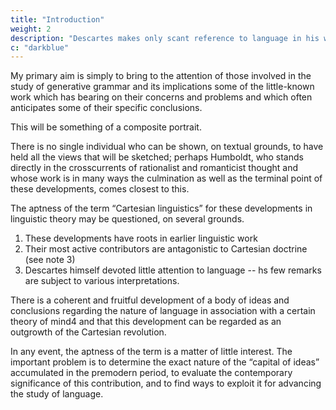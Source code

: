 ```yaml
---
title: "Introduction"
weight: 2
description: "Descartes makes only scant reference to language in his writings"
c: "darkblue"
---
```



My primary aim is simply to bring to the attention of those involved in the study of generative grammar and its implications some of the little-known work which has bearing on their concerns and problems and which often anticipates some of their specific conclusions.

This will be something of a composite portrait.

There is no single individual who can be shown, on textual grounds, to have held all the views that will be sketched; perhaps Humboldt, who stands directly in the crosscurrents of rationalist and romanticist thought and whose work is in many ways the culmination as well as the terminal point of these developments, comes closest to this.

The aptness of the term “Cartesian linguistics” for these developments in linguistic theory may be questioned, on several grounds. 

1. These developments have roots in earlier linguistic work
2. Their most active contributors are antagonistic to Cartesian doctrine (see note 3)
3. Descartes himself devoted little attention to language -- hs few remarks are subject to various interpretations. 

There is a coherent and fruitful development of a body of ideas and conclusions regarding the nature of language in association with a certain theory of mind4 and that this development can be regarded as an outgrowth of the Cartesian revolution. 

In any event, the aptness of the term is a matter of little interest. The important problem is to determine the exact nature of the “capital of ideas” accumulated in the premodern period, to evaluate the contemporary significance of this contribution, and to find ways to exploit it for advancing the study of language.


